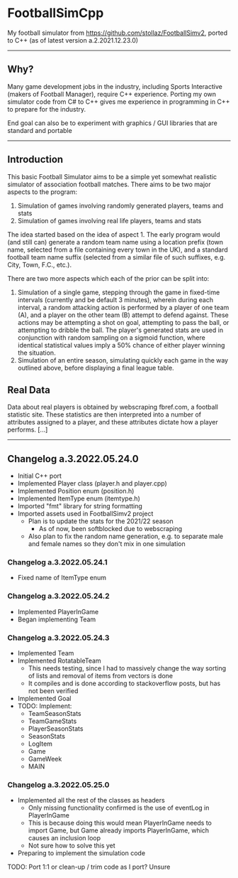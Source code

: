 # FootballSimCpp

My football simulator from https://github.com/stollaz/FootballSimv2, ported to C++ (as of latest version a.2.2021.12.23.0)

---
## Why?

Many game development jobs in the industry, including Sports Interactive (makers of Football Manager), require C++ experience. Porting my own simulator code from C# to C++ gives me experience in programming in C++ to prepare for the industry. 

End goal can also be to experiment with graphics / GUI libraries that are standard and portable

---
## Introduction
This basic Football Simulator aims to be a simple yet somewhat realistic simulator of association football matches. There aims to be two major aspects to the program:

1. Simulation of games involving randomly generated players, teams and stats
2. Simulation of games involving real life players, teams and stats

The idea started based on the idea of aspect 1. The early program would (and still can) generate a random team name using a location prefix 
(town name, selected from a file containing every town in the UK), and a standard football team name suffix (selected from a similar file 
of such suffixes, e.g. City, Town, F.C., etc.). 

There are two more aspects which each of the prior can be split into:

1. Simulation of a single game, stepping through the game in fixed-time intervals (currently and be default 3 minutes), wherein during each interval, a random attacking 
action is performed by a player of one team (A), and a player on the other team (B) attempt to defend against. These actions may be attempting a shot on goal, attempting 
to pass the ball, or attempting to dribble the ball. The player's generated stats are used in conjunction with random sampling on a sigmoid function, where identical statistical
values imply a 50% chance of either player winning the situation.
2. Simulation of an entire season, simulating quickly each game in the way outlined above, before displaying a final league table.

## Real Data
Data about real players is obtained by webscraping fbref.com, a football statistic site. These statistics are then interpreted into a number of attributes assigned to a player, 
and these attributes dictate how a player performs. [...]

---
## Changelog a.3.2022.05.24.0

- Initial C++ port
- Implemented Player class (player.h and player.cpp)
- Implemented Position enum (position.h)
- Implemented ItemType enum (itemtype.h)
- Imported "fmt" library for string formatting
- Imported assets used in FootballSimv2 project
  - Plan is to update the stats for the 2021/22 season
    - As of now, been softblocked due to webscraping
  - Also plan to fix the random name generation, e.g. to separate male and female names so they don't mix in one simulation

### Changelog a.3.2022.05.24.1
- Fixed name of ItemType enum

### Changelog a.3.2022.05.24.2
- Implemented PlayerInGame
- Began implementing Team

### Changelog a.3.2022.05.24.3
- Implemented Team
- Implemented RotatableTeam
  - This needs testing, since I had to massively change the way sorting of lists and removal of items from vectors is done
  - It compiles and is done according to stackoverflow posts, but has not been verified
- Implemented Goal
- TODO: Implement:
  - TeamSeasonStats
  - TeamGameStats
  - PlayerSeasonStats
  - SeasonStats
  - LogItem
  - Game
  - GameWeek
  - MAIN

### Changelog a.3.2022.05.25.0
- Implemented all the rest of the classes as headers
  - Only missing functionality confirmed is the use of eventLog in PlayerInGame
  - This is because doing this would mean PlayerInGame needs to import Game, but Game already imports PlayerInGame, which causes an inclusion loop
  - Not sure how to solve this yet
- Preparing to implement the simulation code

TODO: Port 1:1 or clean-up / trim code as I port? Unsure
